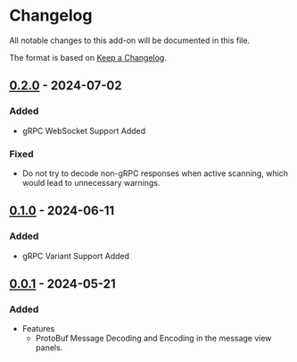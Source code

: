 # Changelog
All notable changes to this add-on will be documented in this file.

The format is based on [Keep a Changelog](https://keepachangelog.com/en/1.0.0/).

## [0.2.0] - 2024-07-02

### Added
- gRPC WebSocket Support Added
 
### Fixed
- Do not try to decode non-gRPC responses when active scanning, which would lead to unnecessary warnings.

## [0.1.0] - 2024-06-11

### Added
- gRPC Variant Support Added

## [0.0.1] - 2024-05-21

### Added
- Features
  - ProtoBuf Message Decoding and Encoding in the message view panels.

[0.2.0]: https://github.com/zaproxy/zap-extensions/releases/grpc-v0.2.0
[0.1.0]: https://github.com/zaproxy/zap-extensions/releases/grpc-v0.1.0
[0.0.1]: https://github.com/zaproxy/zap-extensions/releases/grpc-v0.0.1

